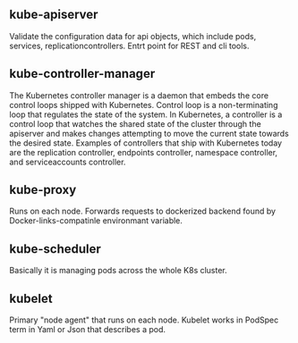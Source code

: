 ## kube-apiserver
Validate the configuration data for api objects, which include pods, services, replicationcontrollers. Entrt point for REST and cli tools.
## kube-controller-manager
The Kubernetes controller manager is a daemon that embeds the core control loops shipped with Kubernetes. Control loop is a non-terminating loop that regulates the state of the system. In Kubernetes, a controller is a control loop that watches the shared state of the cluster through the apiserver and makes changes attempting to move the current state towards the desired state. Examples of controllers that ship with Kubernetes today are the replication controller, endpoints controller, namespace controller, and serviceaccounts controller.
## kube-proxy
Runs on each node. Forwards requests to dockerized backend found by Docker-links-compatinle environmant variable.
## kube-scheduler
Basically it is managing pods across the whole K8s cluster.
## kubelet
Primary "node agent" that runs on each node. Kubelet works in PodSpec term in Yaml or Json that describes a pod.

